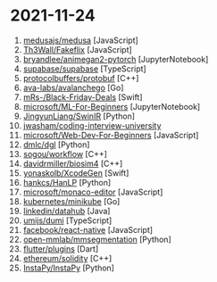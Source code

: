 # 2021-11-24

1. [medusajs/medusa](https://github.com/medusajs/medusa "The open-source Shopify alternative ⚡️") [JavaScript]
2. [Th3Wall/Fakeflix](https://github.com/Th3Wall/Fakeflix "Not the usual clone that you can find on the web.") [JavaScript]
3. [bryandlee/animegan2-pytorch](https://github.com/bryandlee/animegan2-pytorch "PyTorch implementation of AnimeGANv2") [JupyterNotebook]
4. [supabase/supabase](https://github.com/supabase/supabase "The open source Firebase alternative. Follow to stay updated about our public Beta.") [TypeScript]
5. [protocolbuffers/protobuf](https://github.com/protocolbuffers/protobuf "Protocol Buffers - Google's data interchange format") [C++]
6. [ava-labs/avalanchego](https://github.com/ava-labs/avalanchego "Go implementation of an Avalanche node.") [Go]
7. [mRs-/Black-Friday-Deals](https://github.com/mRs-/Black-Friday-Deals "Black Friday Deals for macOS / iOS Software & Books") [Swift]
8. [microsoft/ML-For-Beginners](https://github.com/microsoft/ML-For-Beginners "12 weeks, 26 lessons, 52 quizzes, classic Machine Learning for all") [JupyterNotebook]
9. [JingyunLiang/SwinIR](https://github.com/JingyunLiang/SwinIR "SwinIR: Image Restoration Using Swin Transformer") [Python]
10. [jwasham/coding-interview-university](https://github.com/jwasham/coding-interview-university "A complete computer science study plan to become a software engineer.") 
11. [microsoft/Web-Dev-For-Beginners](https://github.com/microsoft/Web-Dev-For-Beginners "24 Lessons, 12 Weeks, Get Started as a Web Developer") [JavaScript]
12. [dmlc/dgl](https://github.com/dmlc/dgl "Python package built to ease deep learning on graph, on top of existing DL frameworks.") [Python]
13. [sogou/workflow](https://github.com/sogou/workflow "C++ Parallel Computing and Asynchronous Networking Engine") [C++]
14. [davidrmiller/biosim4](https://github.com/davidrmiller/biosim4 "Biological evolution simulator") [C++]
15. [yonaskolb/XcodeGen](https://github.com/yonaskolb/XcodeGen "A Swift command line tool for generating your Xcode project") [Swift]
16. [hankcs/HanLP](https://github.com/hankcs/HanLP "中文分词 词性标注 命名实体识别 依存句法分析 成分句法分析 语义依存分析 语义角色标注 指代消解 风格转换 语义相似度 新词发现 关键词短语提取 自动摘要 文本分类聚类 拼音简繁转换 自然语言处理") [Python]
17. [microsoft/monaco-editor](https://github.com/microsoft/monaco-editor "A browser based code editor") [JavaScript]
18. [kubernetes/minikube](https://github.com/kubernetes/minikube "Run Kubernetes locally") [Go]
19. [linkedin/datahub](https://github.com/linkedin/datahub "The Metadata Platform for the Modern Data Stack") [Java]
20. [umijs/dumi](https://github.com/umijs/dumi "📖 Documentation Generator of React Component") [TypeScript]
21. [facebook/react-native](https://github.com/facebook/react-native "A framework for building native applications using React") [JavaScript]
22. [open-mmlab/mmsegmentation](https://github.com/open-mmlab/mmsegmentation "OpenMMLab Semantic Segmentation Toolbox and Benchmark.") [Python]
23. [flutter/plugins](https://github.com/flutter/plugins "Plugins for Flutter maintained by the Flutter team") [Dart]
24. [ethereum/solidity](https://github.com/ethereum/solidity "Solidity, the Smart Contract Programming Language") [C++]
25. [InstaPy/InstaPy](https://github.com/InstaPy/InstaPy "📷 Instagram Bot - Tool for automated Instagram interactions") [Python]
